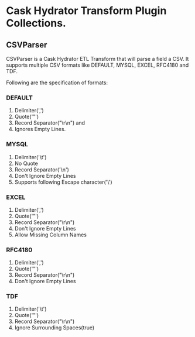 # Cask Hydrator Transform Plugin Collections.

## CSVParser

CSVParser is a Cask Hydrator ETL Transform that will parse a field a CSV. 
It supports multiple CSV formats like DEFAULT, MYSQL, EXCEL, RFC4180 and TDF.

Following are the specification of formats:

### DEFAULT
1. Delimiter(',')
2. Quote('"')
3. Record Separator("\r\n") and
4. Ignores Empty Lines.

### MYSQL
1. Delimiter('\t')
2. No Quote
3. Record Separator('\n')
4. Don't Ignore Empty Lines
5. Supports following Escape character('\\')

### EXCEL
1. Delimiter(',')
2. Quote('"')
3. Record Separator("\r\n")
4. Don't Ignore Empty Lines
5. Allow Missing Column Names

### RFC4180
1. Delimiter(',')
2. Quote('"')
3. Record Separator("\r\n")
4. Don't Ignore Empty Lines

### TDF
1. Delimiter('\t')
2. Quote('"')
3. Record Separator("\r\n")
4. Ignore Surrounding Spaces(true)
